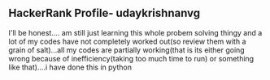 ## HackerRank Profile- udaykrishnanvg

I'll be honest.... am still just learning this whole probem solving thingy and a lot of my codes have not completely worked out(so review them with a grain of salt)...all my codes are partially working(that is its either going wrong because of inefficiency(taking too much time to run) or something like that)....i have done this in python
